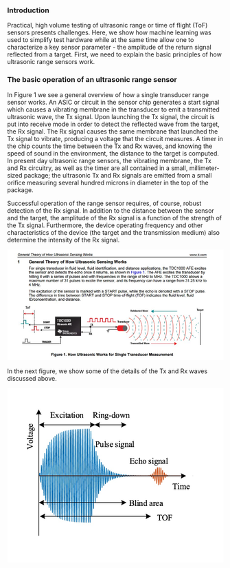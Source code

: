 ### Introduction

Practical, high volume testing of ultrasonic range or time of flight (ToF) sensors presents challenges.  Here, we show how machine learning was used to simplify test hardware while at the same time allow one to characterize a key sensor parameter - the amplitude of the return signal reflected from a target.  First, we need to explain the basic principles of how ultrasonic range sensors work.  

### The basic operation of an ultrasonic range sensor

In Figure 1 we see a general overview of how a single transducer range sensor works.  An ASIC or circuit in the sensor chip generates a start signal which causes a vibrating membrane in the transducer to emit a transmitted ultrasonic wave, the Tx signal.  Upon launching the Tx signal, the circuit is put into receive mode in order to detect the reflected wave from the target, the Rx signal. The Rx signal causes the same membrane that launched the Tx signal to vibrate, producing a voltage that the circuit measures.  A timer in the chip counts the time between the Tx and Rx waves, and knowing the speed of sound in the environment, the distance to the target is computed.  In present day ultrasonic range sensors, the vibrating membrane, the Tx and Rx circuitry, as well as the timer are all contained in a small, millimeter-sized package; the ultrasonic Tx and Rx signals are emitted from a small orifice measuring several hundred microns in diameter in the top of the package. 

Successful operation of the range sensor requires, of course, robust detection of the Rx signal.  In addition to the distance between the sensor and the target, the amplitude of the Rx signal is a function of the strength of the Tx signal.  Furthermore, the device operating frequency and other characteristics of the device (the target and the transmission medium) also determine the intensity of the Rx signal.  

![Signals](https://github.com/michaelalex94536/Assorted-ML/blob/main/UltrasonicSensorTesting/images/TI_Tx_Rx.jpg)



In the next figure, we show some of the details of the Tx and Rx waves discussed above. 

![Signals](https://github.com/michaelalex94536/Assorted-ML/blob/main/UltrasonicSensorTesting/images/pulse-echo.jpg)


